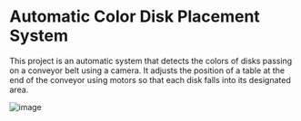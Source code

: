 # Automatic Color Disk Placement System
This project is an automatic system that detects the colors of disks passing on a conveyor belt using a camera. It adjusts the position of a table at the end of the conveyor using motors so that each disk falls into its designated area.

![image](https://github.com/emogooo/MMBP-Arduino/assets/58745898/d829f847-e210-45ff-abae-57f8062267b0)
